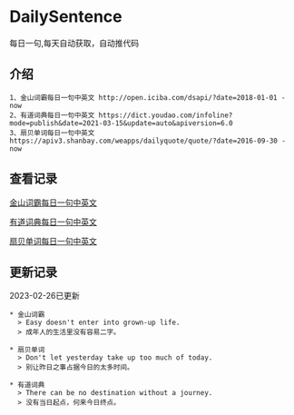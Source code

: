 # DailySentence

每日一句,每天自动获取，自动推代码

## 介绍

```
1、金山词霸每日一句中英文 http://open.iciba.com/dsapi/?date=2018-01-01 - now
2、有道词典每日一句中英文 https://dict.youdao.com/infoline?mode=publish&date=2021-03-15&update=auto&apiversion=6.0
3、扇贝单词每日一句中英文 https://apiv3.shanbay.com/weapps/dailyquote/quote/?date=2016-09-30 - now
```

## 查看记录

[金山词霸每日一句中英文](./data/iciba/)

[有道词典每日一句中英文](./data/youdao/)

[扇贝单词每日一句中英文](./data/shanbay/)

## 更新记录
2023-02-26已更新 
```
* 金山词霸
  > Easy doesn't enter into grown-up life.
  > 成年人的生活里没有容易二字。

* 扇贝单词
  > Don't let yesterday take up too much of today.
  > 别让昨日之事占据今日的太多时间。

* 有道词典
  > There can be no destination without a journey.
  > 没有当日起点，何来今日终点。

```
